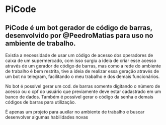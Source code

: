 # PiCode 

## PiCode é um bot gerador de código de barras, desenvolvido por @PeedroMatias para uso no ambiente de trabalho.

Existia a necessidade de usar um código de acesso dos operadores de caixa de um supermercado, com isso surgiu a ideia de criar esse acesso através de um gerador de código de barras, mas como a rede do ambiente de trabalho é bem restrita, tive a ideia de realizar essa geração através de um bot no telegram, facilitando o meu trabalho e dos demais funcionários.

No bot é possível gerar um cod. de barras somente digitando o número de acesso ou o cpf do usuário que previamente deve estar cadastrado em um banco de dados.
Também é possível gerar o código da senha e demais códigos de barras para utilização. 

É apenas um projeto para auxilar no ambiente de trabalho e buscar desenvolver algumas habilidades novas
